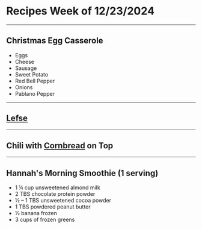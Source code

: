 # Recipes Week of 12/23/2024

---

## Christmas Egg Casserole

- Eggs
- Cheese
- Sausage
- Sweet Potato
- Red Bell Pepper
- Onions
- Pablano Pepper

---

## [Lefse](./lefse.md)

---

## Chili with [Cornbread](./CornBread.md) on Top

---

## Hannah's Morning Smoothie (1 serving)

- 1 ¼ cup unsweetened almond milk
- 2 TBS chocolate protein powder
- ½ – 1 TBS unsweetened cocoa powder
- 1 TBS powdered peanut butter
- ½ banana frozen
- 3 cups of frozen greens